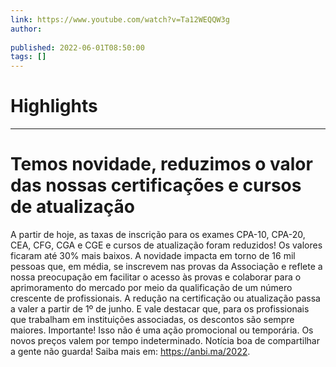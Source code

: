 ```yaml
---
link: https://www.youtube.com/watch?v=Ta12WEQQW3g
author: 
   
published: 2022-06-01T08:50:00
tags: []
---
```

# Highlights


---
# Temos novidade, reduzimos o valor das nossas certificações e cursos de atualização
A partir de hoje, as taxas de inscrição para os exames CPA-10, CPA-20, CEA, CFG, CGA e CGE e cursos de atualização foram reduzidos! Os valores ficaram até 30% mais baixos. A novidade impacta em torno de 16 mil pessoas que, em média, se inscrevem nas provas da Associação e reflete a nossa preocupação em facilitar o acesso às provas e colaborar para o aprimoramento do mercado por meio da qualificação de um número crescente de profissionais. A redução na certificação ou atualização passa a valer a partir de 1º de junho. E vale destacar que, para os profissionais que trabalham em instituições associadas, os descontos são sempre maiores. Importante! Isso não é uma ação promocional ou temporária. Os novos preços valem por tempo indeterminado. Notícia boa de compartilhar a gente não guarda! Saiba mais em: https://anbi.ma/2022.